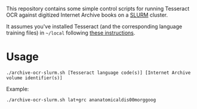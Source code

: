 This repository contains some simple control scripts for running Tesseract OCR against digitized Internet Archive books on a [SLURM](https://en.wikipedia.org/wiki/Slurm_Workload_Manager) cluster.

It assumes you've installed Tesseract (and the corresponding language training files) in `~/local` following [these instructions](https://github.com/tesseract-ocr/tesseract/wiki/Compiling#install-elsewhere--without-root).

Usage
=====

    ./archive-ocr-slurm.sh [Tesseract language code(s)] [Internet Archive volume identifier(s)]

Example:

    ./archive-ocr-slurm.sh lat+grc ananatomicaldis00morggoog
